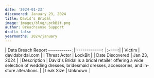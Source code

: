```yaml
---
date: '2024-01-23'
discovered: January 23, 2024
title: David's Bridal
image: images/blog/LockBit.png
author: Breachsense Support
draft: false
yearmonths: 2024/january
---
```



| Data Breach Report
------------:     |:-------------:    | :-----:|
| Victim      | davidsbridal.com      | 
| Threat Actor      | LockBit      | 
| Date Discovered      | Jan 23, 2024      | 
| Description      | David's Bridal is a bridal retailer offering a wide selection of wedding dresses, bridesmaid dresses, accessories, and in-store alterations.      | 
| Leak Size      | Unknown      | 

